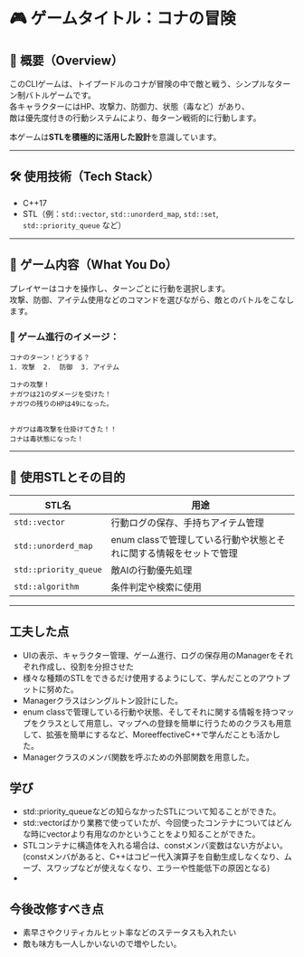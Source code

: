 # 🎮 ゲームタイトル：コナの冒険

## 🧭 概要（Overview）

このCLIゲームは、トイプードルのコナが冒険の中で敵と戦う、シンプルなターン制バトルゲームです。  
各キャラクターにはHP、攻撃力、防御力、状態（毒など）があり、  
敵は優先度付きの行動システムにより、毎ターン戦術的に行動します。

本ゲームは**STLを積極的に活用した設計**を意識しています。

---

## 🛠 使用技術（Tech Stack）

- C++17
- STL（例：`std::vector`, `std::unorderd_map`, `std::set`, `std::priority_queue` など）


---

## 🎯 ゲーム内容（What You Do）

プレイヤーはコナを操作し、ターンごとに行動を選択します。  
攻撃、防御、アイテム使用などのコマンドを選びながら、敵とのバトルをこなします。

### 🌱 ゲーム進行のイメージ：
```
コナのターン！どうする？
1. 攻撃  2.  防御  3. アイテム

コナの攻撃！
ナガワは21のダメージを受けた！
ナガワの残りのHPは49になった。


ナガワは毒攻撃を仕掛けてきた！！
コナは毒状態になった！
```

---

## 🧰 使用STLとその目的

| STL名 | 用途 |
|--------|------|
| `std::vector` | 行動ログの保存、手持ちアイテム管理 |
| `std::unorderd_map` | enum classで管理している行動や状態とそれに関する情報をセットで管理 |
| `std::priority_queue` | 敵AIの行動優先処理 |
| `std::algorithm` | 条件判定や検索に使用 |

---


## 工夫した点
- UIの表示、キャラクター管理、ゲーム進行、ログの保存用のManagerをそれぞれ作成し、役割を分担させた
- 様々な種類のSTLをできるだけ使用するようにして、学んだことのアウトプットに努めた。
- Managerクラスはシングルトン設計にした。
- enum classで管理している行動や状態、そしてそれに関する情報を持つマップをクラスとして用意し、マップへの登録を簡単に行うためのクラスも用意して、拡張を簡単にするなど、MoreeffectiveC++で学んだことも活かした。
- Managerクラスのメンバ関数を呼ぶための外部関数を用意した。

## 学び
- std::priority_queueなどの知らなかったSTLについて知ることができた。
- std::vectorばかり業務で使っていたが、今回使ったコンテナについてはどんな時にvectorより有用なのかということをより知ることができた。
- STLコンテナに構造体を入れる場合は、constメンバ変数はない方がよい。(constメンバがあると、C++はコピー代入演算子を自動生成しなくなり、ムーブ、スワップなどが使えなくなり、エラーや性能低下の原因となる)
- 
## 今後改修すべき点
- 素早さやクリティカルヒット率などのステータスも入れたい
- 敵も味方も一人しかいないので増やしたい。
